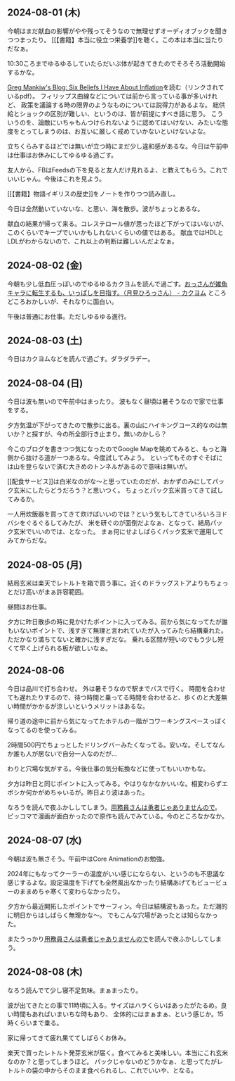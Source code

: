 ## 2024-08-01 (木)

今朝はまだ献血の影響がやや残ってそうなので無理せずオーディオブックを聞きつつまったり。
[[【書籍】本当に役立つ栄養学]]を聴く。この本は本当に当たりだなぁ。

10:30ころまでゆるゆるしていたらだいぶ体が起きてきたのでそろそろ活動開始するかな。

[Greg Mankiw's Blog: Six Beliefs I Have About Inflation](https://gregmankiw.blogspot.com/2024/07/six-beliefs-i-have-about-inflation.html)を読む（リンクされているpdf）。
フィリップス曲線などについては前から言っている事が多いけれど、
政策を議論する時の限界のようなものについては説得力があるよな。
総供給とショックの区別が難しい、というのは、皆が前提にすべき話に思う。
こういうのを、論敵にいちゃもんつけられないように認めてはいけない、みたいな態度をとってしまうのは、お互いに厳しく戒めていかないといけないよな。

立ちくらみするほどでは無いが立つ時にまだ少し違和感があるな。今日は午前中は仕事はお休みにしてゆるゆる過ごす。

友人から、FBはFeedsの下を見ると友人だけ見れるよ、と教えてもらう。これでいいじゃん。今後はこれを見よう。

[[【書籍】物語イギリスの歴史]]をノートを作りつつ読み直し。

今日は全然動いていないな、と思い、海を散歩。波がちょっとあるな。

献血の結果が帰って来る。コレステロール値が思ったほど下がってはいないが、このくらいでキープでいいかもしれないくらいの値ではある。
献血ではHDLとLDLがわからないので、これ以上の判断は難しいんだよなぁ。

## 2024-08-02 (金)

今朝も少し低血圧っぽいのでゆるゆるカクヨムを読んで過ごす。[おっさんが雑魚キャラに転生するも、いっぱしを目指す。（月見ひろっさん） - カクヨム](https://kakuyomu.jp/works/16816700427075417097)
ところどころおかしいが、それなりに面白い。

午後は普通にお仕事。ただしゆるゆる進行。

## 2024-08-03 (土)

今日はカクヨムなどを読んで過ごす。ダラダラデー。

## 2024-08-04 (日)

今日は波も無いので午前中はまったり。
波もなく昼頃は暑そうなので家で仕事をする。

夕方気温が下がってきたので散歩に出る。裏の山にハイキングコース的なのは無いか？と探すが、今の所全部行き止まり。無いのかしら？

今このブログを書きつつ気になったのでGoogle Mapを眺めてみると、もっと海側から抜ける道が一つあるな。今度試してみよう。
といってもそのすぐそばには山を登らないで済む大きめのトンネルがあるので意味は無いが。

[[配食サービス]]は白米なのがな〜と思っていたのだが、おかずのみにしてパック玄米にしたらどうだろう？と思いつく。
ちょっとパック玄米買ってきて試してみるか。

一人用炊飯器を買ってきて炊けばいいのでは？という気もしてきていろいろヨドバシをぐるぐるしてみたが、
米を研ぐのが面倒だよなぁ、となって、結局パック玄米でいいのでは、となった。
まぁ何にせよしばらくパック玄米で運用してみてからだな。

## 2024-08-05 (月)

結局玄米は楽天でレトルトを箱で買う事に。近くのドラッグストアよりもちょっとだけ高いがまぁ許容範囲。

昼間はお仕事。

夕方に昨日散歩の時に見かけたポイントに入ってみる。前から気になってたが誰もいないポイントで、浅すぎて無理と言われていたが入ってみたら結構乗れた。
ただかなり満ちてないと確かに浅すぎだな。
乗れる区間が短いのでもう少し短くて早く上げられる板が欲しいなぁ。

## 2024-08-06

今日は品川で打ち合わせ。
外は暑そうなので駅までバスで行く。
時間を合わせても遅れたりするので、待つ時間と乗ってる時間を合わせると、歩くのと大差無い時間がかかるが涼しいというメリットはあるな。

帰り道の途中に前から気になってたホテルの一階がコワーキングスペースっぽくなってるのを使ってみる。

2時間500円でちょっとしたドリングバーみたくなってる。安いな。そしてなんか誰も人が居ないで自分一人なのだが…

わりと穴場な気がする。今後仕事の気分転換などに使ってもいいかもな。

夕方は昨日と同じポイントに入ってみる。やはりなかなかいいな。相変わらずエボシか何かがめちゃいるが。昨日より波はあった。

なろうを読んで夜ふかししてしまう。[用務員さんは勇者じゃありませんので](https://ncode.syosetu.com/n4202cb/)。
ピッコマで漫画が面白かったので原作も読んでみている。今のところなかなか。

## 2024-08-07 (水)

今朝は波も無さそう。午前中はCore Animationのお勉強。

2024年にもなってクーラーの温度がいい感じにならない、というのも不思議な感じするよな。設定温度を下げても全然風出なかったり結構あげてもビュービューのままめちゃ寒くて変わらなかったり。

夕方から最近開拓したポイントでサーフィン。今日は結構波もあった。ただ潮的に明日からはしばらく無理かな〜。
でもこんな穴場があったとは知らなかった。

またうっかり[用務員さんは勇者じゃありませんので](https://ncode.syosetu.com/n4202cb/)を読んで夜ふかししてしまう。

## 2024-08-08 (木)

なろう読んでて少し寝不足気味。まぁまったり。

波が出てきたとの事で11時頃に入る。サイズはハラくらいはあったがたるめ。良い時間もあればいまいちな時もあり、
全体的にはまぁまぁ、という感じか。15時くらいまで乗る。

家に帰ってきて疲れ果ててしばらくお休み。

楽天で買ったレトルト発芽玄米が届く。食べてみると美味しい。本当にこれ玄米なのか？と思ってしまうほど。
パックじゃないのどうかなぁ、と思ってたがレトルトの袋の中からそのまま食べられるし、これでいいや、となる。